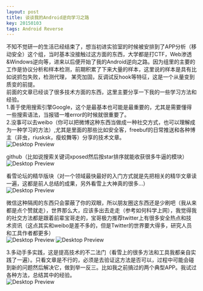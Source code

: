 ```yaml
---
layout: post
title: 谈谈我的Android逆向学习之路
key: 20150103
tags: Android Reverse
---
```

不知不觉研一的生活已经结束了，想当初进实验室的时候被安排到了APP分析（移动安全）这个组，当时基本没接触过这方面的东西，大学都是打CTF，Web渗透&Windows逆向等，进来以后便开始了我的Android逆向之路。因为组里的主要的工作是协议分析和样本检测，前期积累了下来大量的样本，这里说的样本是具有比如说抓包失败，检测代理， 某壳加固，反调试反hook等特征，这是一个从量变到质变的前提。  
前面的文章已经谈了很多技术方面的东西，这里主要分享一下我的一些学习方法和经验。  
1.善于使用搜索引擎Google，这个是最基本也可能是最重要的，尤其是需要懂得一些搜索语法，当报错一堆error的时候就很重要了。  
2.没事可以去weibo（你可以把微博这种东西当做成一种社交方式，也可以理解成为一种学习的方法）,尤其是里面的那些比如安全客，freebuf的日常推送和各种博主（非虫，riusksk，瘦蛟舞等）分享的技术文章。  
![Desktop Preview](https://raw.githubusercontent.com/la0s/la0s.github.io/master/screenshots/20180806.1.jpg)

github（比如说搜索关键词xposed然后按star排序就能收获很多牛逼的模块）  
![Desktop Preview](https://raw.githubusercontent.com/la0s/la0s.github.io/master/screenshots/20180806.2.jpg)

看雪论坛的精华版块（对一个领域最快最好的入门方式就是先把相关的精华文章读一遍，这都是前人总结的成果，另外看雪上大神真的很多...）  
![Desktop Preview](https://raw.githubusercontent.com/la0s/la0s.github.io/master/screenshots/20180806.3.jpg)

微信这种隔阂的东西只会蒙蔽了你的双眼，所以朋友圈这东西还是少刷吧（我从来都是点个赞就走），世界那么大，应该多出去走走（参考如何科学上网），我觉得我的社交方法都是跟着前辈宝哥走的，宝哥极力推荐twitter上有很多安全热点和技术资讯（这点其实和weibo是差不多的，但是Twitter的世界要大得多，研究人员和工具作者都更多）  
![Desktop Preview](https://raw.githubusercontent.com/la0s/la0s.github.io/master/screenshots/20180806.4.png)
![Desktop Preview](https://raw.githubusercontent.com/la0s/la0s.github.io/master/screenshots/20180806.5.png)

3.多动手多实践，这是提高技术的不二法门（看雪上的很多方法和工具我都亲自实践了一遍）。只看文章是不行的，必须是去验证这方法是否可以，过程中可能会碰到新的问题然后解决它，做到举一反三。比如我之前搞过的两个典型APP。我试过各种方法，总结其中的经验。  
![Desktop Preview](https://raw.githubusercontent.com/la0s/la0s.github.io/master/screenshots/20180806.6.png)
